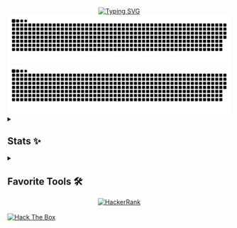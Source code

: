 <div align="center">
  <a href="https://git.io/typing-svg">
    <img src="https://readme-typing-svg.demolab.com?font=Fira+Code&weight=600&duration=3000&pause=1000&color=1532F7&vCenter=true&width=500&separator=%3C&lines=System.out.print(%22Hello%2C+I'm+Mindlunny%22);%3Cconsole.log(%22Привет%2C+я+PineberryCode%22)" alt="Typing SVG">
  </a>
</div>

<div align="center">
  <img src="https://raw.githubusercontent.com/PineberryCode/PineberryCode/output/github-contribution-grid-snake-dark.svg#gh-dark-mode-only">
  <img src="https://raw.githubusercontent.com/PineberryCode/PineberryCode/output/github-contribution-grid-snake.svg#gh-light-mode-only">
</div>

<details>
  <summary><h2>Stats ✨</h2></summary>
<div align="center">
<a href="https://git.io/streak-stats"><img src="https://github-readme-stats.vercel.app/api/top-langs/?username=PineberryCode&layout=compact&langs_count=10&hide=html,mustache,CSS&bg_color=0c0021&icon_color=F8D866&title_color=F85D7F&hide_border=true" height="192px"></a>
<a href="https://git.io/streak-stats"><img src="https://streak-stats.demolab.com/?user=PineberryCode&theme=radical&border_radius=5&include_all_commits=true&hide_border=true" alt="GitHub Streak" height="192px"></a>

</div>
</details>

<details>
  <summary><h2>Favorite Tools 🛠️</h2></summary>
  <h3>🗄️ Databases and Cloud Hosting</h3>
  <a href="#"><img alt="MongoDB" src ="https://img.shields.io/badge/MongoDB-4ea94b.svg?logo=mongodb&logoColor=black"></a>
  <a href="#"><img alt="MySQL" src="https://img.shields.io/badge/MySQL-00f.svg?logo=mysql&logoColor=black"></a>
  <a href="#"><img alt="GitHub Pages" src="https://img.shields.io/badge/GitHub%20Pages-327FC7.svg?logo=github&logoColor=black"></a>
  <a href="#"><img alt="PostgreSQL" src="https://img.shields.io/badge/PostgreSQL-316192.svg?logo=postgresql&logoColor=black"></a>
  <a href="#"><img alt="MSSQL Server" src="https://img.shields.io/badge/SQL%20Server-CC2927?style=plastice&logo=microsoft-sql-server&logoColor=black"></a>
  <a href="#"><img alt="Mongo Atlas" src="https://img.shields.io/badge/MongoDB%20Atlas-4EA94B?style=plastic&logo=mongodb&logoColor=black">
  <h3>👾 Frameworks and Library</h3>
  <a href="#"><img alt="Bootstrap" src="https://img.shields.io/badge/Bootstrap-7952B3.svg?logo=bootstrap&logoColor=black"></a>
  <a href="#"><img alt="Express.js" src="https://img.shields.io/badge/Express.js-404d59.svg?logo=express&logoColor=black"></a>
  <a href="#"><img alt="GraphQL" src="https://img.shields.io/badge/GraphQL-E10098?style=plastic&logo=graphql&logoColor=black"></a>
  <a href="#"><img alt="Apollo GraphQL" src="https://img.shields.io/badge/Apollo%20GraphQL-311C87?style=plastic&logo=apollo-graphql&logoColor=black"></a>
  <a href="#"><img alt="Node JS" src="https://img.shields.io/badge/Node.js-339933?style=plastic&logo=node.js&logoColor=black"></a>
  <a href="#"><img alt="NPM" src="https://img.shields.io/badge/npm-CB3837?style=plastic&logo=npm&logoColor=black"></a>
  <a href="#"><img alt="Java FX" src="https://img.shields.io/badge/JavaFX-0496FF?style=plastic&logo=javafx&logoColor=black"></a>
  <a href="#"><img alt="Lombok" src="https://img.shields.io/badge/Lombok-BCB8B1?style=plastic&logo=lombok&logoColor=black"></a>
  <a href="#"><img alt="Spring Boot" src="https://img.shields.io/badge/Spring%20Boot-6DB33F?style=plastic&logo=spring-boot&logoColor=black">
  <a href="#"><img alt="Quarkus" src="https://img.shields.io/badge/Quarkus-469678?style=plastic&logo=quarkus&logoColor=black"></a>
  <a href="#"><img alt="Java Swing" src="https://img.shields.io/badge/Java%20Swing-D34A4A?style=plastic&logo=java&logoColor=black"></a>
  <a href="#"><img alt="Flask" src="https://img.shields.io/badge/Flask-000000?style=plastic&logo=flask&logoColor=white"></a>
</details>

<div align="center">
  <a href="https://www.hackerrank.com/MINDLUNNY"><img alt="HackerRank" src="https://img.shields.io/badge/-Hackerrank-2EC866?style=for-the-badge&logo=HackerRank&logoColor=white"></a>
</div>
<br>
<a href="#">
  <img src="https://www.hackthebox.eu/badge/image/554105" alt="Hack The Box" height="50">
</a>

